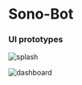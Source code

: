 # Sono-Bot

### UI prototypes

![splash](http://i.imgur.com/FWhlo1X.png)

![dashboard](http://i.imgur.com/k4CNqLQ.png)
